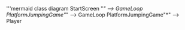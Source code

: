 '''mermaid
class diagram
  StartScreen "*" --> GameLoop
  PlatformJumpingGame"*" --> GameLoop
  PlatformJumpingGame"*" --> Player
